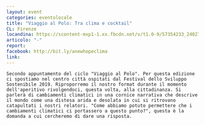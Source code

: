 ```yaml
---
layout: event
categories: eventolocale
title: "Viaggio al Polo: Tra clima e cocktail"
CL: Firenze
locandina: https://scontent-mxp1-1.xx.fbcdn.net/v/t1.0-9/57354233_2482734068412294_3813824284745269248_n.jpg?_nc_cat=103&_nc_ht=scontent-mxp1-1.xx&oh=54d7627ab198044f970e8cc56f63cb52&oe=5D54F147
articolo: "-"
report:
facebook: http://bit.ly/anewhopeclima
link: 
---
```

 	Secondo appuntamento del ciclo "Viaggio al Polo". Per questa edizione ci spostiamo nel centro città ospitati dal Festival dello Sviluppo Sostenibile 2019. Riproporremo il nostro format durante il momento dell'aperitivo rivolgendoci, questa volta, alla cittadinanza. Si parlerà di cambiamenti climatici in una cornice narrativa che descrive il mondo come una distesa arida e desolata in cui si ritrovano catapultati i nostri relatori. "Come abbiamo potuto permettere che i cambiamenti climatici ci portassero a questo punto?", questa è la domanda a cui cercheremo di dare una risposta.
